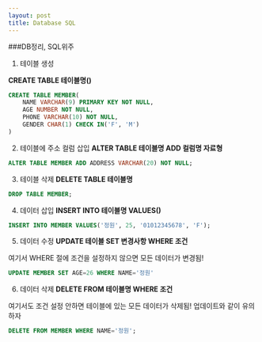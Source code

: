```yaml
---
layout: post
title: Database SQL 
---
```




###DB정리, SQL위주



1. 테이블 생성

 **CREATE TABLE 테이블명()**
```sql
CREATE TABLE MEMBER(
    NAME VARCHAR(9) PRIMARY KEY NOT NULL,
    AGE NUMBER NOT NULL,
    PHONE VARCHAR(10) NOT NULL,
    GENDER CHAR(1) CHECK IN('F', 'M')
)
```




2. 테이블에 주소 컬럼 삽입
  **ALTER TABLE 테이블명 ADD 컬럼명 자료형**
```sql
ALTER TABLE MEMBER ADD ADDRESS VARCHAR(20) NOT NULL;
```



3. 테이블 삭제
**DELETE TABLE 테이블명**
```sql
DROP TABLE MEMBER;
```



4. 데이터 삽입
**INSERT INTO 테이블명 VALUES()**

```sql
INSERT INTO MEMBER VALUES('정원', 25, '01012345678', 'F');
```



5. 데이터 수정
**UPDATE 테이블 SET 변경사항 WHERE 조건**

여기서 WHERE 절에 조건을 설정하지 않으면 모든 데이터가 변경됨!
```sql
UPDATE MEMBER SET AGE=26 WHERE NAME='정원'
```



6. 데이터 삭제
**DELETE FROM 테이블명 WHERE 조건**

여기서도 조건 설정 안하면 테이블에 있는 모든 데이터가 삭제됨! 
업데이트와 같이 유의하자
```sql
DELETE FROM MEMBER WHERE NAME='정원';
```

